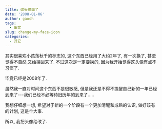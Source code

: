 ```yaml
---
title: 改头换面了
date: '2008-01-06'
author: gaoch
tags:
  - 旧文
slug: change-my-face-icon
categories:
  - 其它
---
```


其实很喜欢小孩荡秋千的标志的, 这个东西已经用了大约2年了, 有一次换了,
甚至觉得不自然,又给换回来了. 不过这次是一定要换的,
因为我开始觉得这头像有点不习惯了.  
  
毕竟已经是2008年了.  
  
虽然我一直对时间这个东西不是很敏感,
但是我还是不得不提醒自己新的一年已经到来了---我们已经不必等待旧历年的到来了.....  
  
我想仔细想一想, 希望对于新的一个阶段有一个更加清醒和成熟的认识,
做好该有的计划, 这是个大事.  
  
所以, 我把头像给改了.

